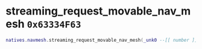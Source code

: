 # streaming_request_movable_nav_mesh `0x63334F63`

```lua
natives.navmesh.streaming_request_movable_nav_mesh(_unk0 --[[ number ]])
```